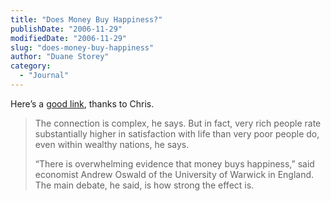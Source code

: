 ```yaml
---
title: "Does Money Buy Happiness?"
publishDate: "2006-11-29"
modifiedDate: "2006-11-29"
slug: "does-money-buy-happiness"
author: "Duane Storey"
category:
  - "Journal"
---
```


Here’s a [good link](http://news.yahoo.com/s/ap/20061126/ap_on_bi_ge/be_happy_money), thanks to Chris.

> The connection is complex, he says. But in fact, very rich people rate substantially higher in satisfaction with life than very poor people do, even within wealthy nations, he says.
> 
> “There is overwhelming evidence that money buys happiness,” said economist Andrew Oswald of the University of Warwick in England. The main debate, he said, is how strong the effect is.